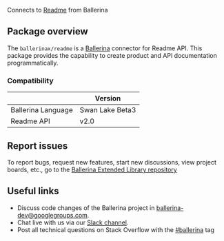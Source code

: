 Connects to [Readme](https://docs.readme.com/reference) from Ballerina

## Package overview
The `ballerinax/readme` is a [Ballerina](https://ballerina.io/) connector for Readme API.
This package provides the capability to create product and API documentation programmatically.

### Compatibility
|                    | Version         |
|--------------------|-----------------|
| Ballerina Language | Swan Lake Beta3 | 
| Readme API         | v2.0            |

## Report issues
To report bugs, request new features, start new discussions, view project boards, etc., go to the [Ballerina Extended Library repository](https://github.com/ballerina-platform/ballerina-extended-library)

## Useful links
- Discuss code changes of the Ballerina project in [ballerina-dev@googlegroups.com](mailto:ballerina-dev@googlegroups.com).
- Chat live with us via our [Slack channel](https://ballerina.io/community/slack/).
- Post all technical questions on Stack Overflow with the [#ballerina](https://stackoverflow.com/questions/tagged/ballerina) tag
